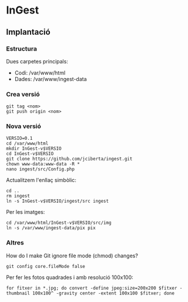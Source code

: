 # InGest

## Implantació

### Estructura

Dues carpetes principals:

  * Codi: /var/www/html
  * Dades: /var/www/ingest-data

### Crea versió

```
git tag <nom>
git push origin <nom>
```

### Nova versió

```
VERSIO=0.1
cd /var/www/html
mkdir InGest-v$VERSIO
cd InGest-v$VERSIO
git clone https://github.com/jciberta/ingest.git
chown www-data:www-data -R *
nano ingest/src/Config.php
```

Actualitzem l'enllaç simbòlic:
```
cd ..
rm ingest
ln -s InGest-v$VERSIO/ingest/src ingest
```

Per les imatges:
```
cd /var/www/html/InGest-v$VERSIO/src/img
ln -s /var/www/ingest-data/pix pix
```

### Altres

How do I make Git ignore file mode (chmod) changes?
```
git config core.fileMode false
```

Per fer les fotos quadrades i amb resolució 100x100:
```
for fitxer in *.jpg; do convert -define jpeg:size=200x200 $fitxer -thumbnail 100x100^ -gravity center -extent 100x100 $fitxer; done
```

